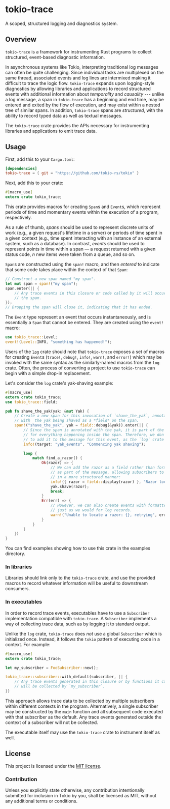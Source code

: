 # tokio-trace

A scoped, structured logging and diagnostics system.

## Overview

`tokio-trace` is a framework for instrumenting Rust programs to collect
structured, event-based diagnostic information.

In asynchronous systems like Tokio, interpreting traditional log messages can
often be quite challenging. Since individual tasks are multiplexed on the same
thread, associated events and log lines are intermixed making it difficult to
trace the logic flow. `tokio-trace` expands upon logging-style diagnostics by
allowing libraries and applications to record structured events with additional
information about *temporality* and *causality* --- unlike a log message, a span
in `tokio-trace` has a beginning and end time, may be entered and exited by the
flow of execution, and may exist within a nested tree of similar spans. In
addition, `tokio-trace` spans are *structured*, with the ability to record typed
data as well as textual messages.

The `tokio-trace` crate provides the APIs necessary for instrumenting libraries
and applications to emit trace data.

## Usage

First, add this to your `Cargo.toml`:

```toml
[dependencies]
tokio-trace = { git = "https://github.com/tokio-rs/tokio" }
```

Next, add this to your crate:

```rust
#[macro_use]
extern crate tokio_trace;
```

This crate provides macros for creating `Span`s and `Event`s, which represent
periods of time and momentary events within the execution of a program,
respectively.

As a rule of thumb, _spans_ should be used to represent discrete units of work
(e.g., a given request's lifetime in a server) or periods of time spent in a
given context (e.g., time spent interacting with an instance of an external
system, such as a database). In contrast, _events_ should be used to represent
points in time within a span — a request returned with a given status code,
_n_ new items were taken from a queue, and so on.

`Span`s are constructed using the `span!` macro, and then _entered_
to indicate that some code takes place within the context of that `Span`:

```rust
// Construct a new span named "my span".
let mut span = span!("my span");
span.enter(|| {
    // Any trace events in this closure or code called by it will occur within
    // the span.
});
// Dropping the span will close it, indicating that it has ended.
```

The `Event` type represent an event that occurs instantaneously, and is
essentially a `Span` that cannot be entered. They are created using the `event!`
macro:

```rust
use tokio_trace::Level;
event!(Level::INFO, "something has happened!");
```

Users of the [`log`] crate should note that `tokio-trace` exposes a set of macros for
creating `Event`s (`trace!`, `debug!`, `info!`, `warn!`, and `error!`) which may
be invoked with the same syntax as the similarly-named macros from the `log`
crate. Often, the process of converting a project to use `tokio-trace` can begin
with a simple drop-in replacement.

Let's consider the `log` crate's yak-shaving example:

```rust
#[macro_use]
extern crate tokio_trace;
use tokio_trace::field;

pub fn shave_the_yak(yak: &mut Yak) {
    // Create a new span for this invocation of `shave_the_yak`, annotated
    // with  the yak being shaved as a *field* on the span.
    span!("shave_the_yak", yak = field::debug(&yak)).enter(|| {
        // Since the span is annotated with the yak, it is part of the context
        // for everything happening inside the span. Therefore, we don't need
        // to add it to the message for this event, as the `log` crate does.
        info!(target: "yak_events", "Commencing yak shaving");

        loop {
            match find_a_razor() {
                Ok(razor) => {
                    // We can add the razor as a field rather than formatting it
                    // as part of the message, allowing subscribers to consume it
                    // in a more structured manner:
                    info!({ razor = field::display(razor) }, "Razor located");
                    yak.shave(razor);
                    break;
                }
                Err(err) => {
                    // However, we can also create events with formatted messages,
                    // just as we would for log records.
                    warn!("Unable to locate a razor: {}, retrying", err);
                }
            }
        }
    })
}
```

You can find examples showing how to use this crate in the examples directory.

### In libraries

Libraries should link only to the `tokio-trace` crate, and use the provided
macros to record whatever information will be useful to downstream consumers.

### In executables

In order to record trace events, executables have to use a `Subscriber`
implementation compatible with `tokio-trace`. A `Subscriber` implements a way of
collecting trace data, such as by logging it to standard output.

Unlike the `log` crate, `tokio-trace` does *not* use a global `Subscriber` which
is initialized once. Instead, it follows the `tokio` pattern of executing code
in a context. For example:

```rust
#[macro_use]
extern crate tokio_trace;

let my_subscriber = FooSubscriber::new();

tokio_trace::subscriber::with_default(subscriber, || {
    // Any trace events generated in this closure or by functions it calls
    // will be collected by `my_subscriber`.
})
```

This approach allows trace data to be collected by multiple subscribers within
different contexts in the program. Alternatively, a single subscriber may be
constructed by the `main` function and all subsequent code executed with that
subscriber as the default. Any trace events generated outside the context of a
subscriber will not be collected.

The executable itself may use the `tokio-trace` crate to instrument itself as well.

[`log`]: https://docs.rs/log/0.4.6/log/

## License

This project is licensed under the [MIT license](LICENSE).

### Contribution

Unless you explicitly state otherwise, any contribution intentionally submitted
for inclusion in Tokio by you, shall be licensed as MIT, without any additional
terms or conditions.
